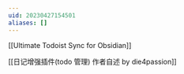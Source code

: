 ```yaml
---
uid: 20230427154501
aliases: []
---
```

[[Ultimate Todoist Sync for Obsidian]]

[[日记增强插件(todo 管理) 作者自述 by die4passion]]